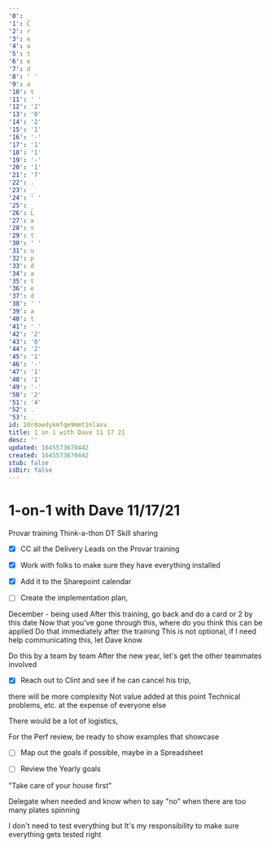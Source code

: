 ```yaml
---
'0': _
'1': C
'2': r
'3': e
'4': a
'5': t
'6': e
'7': d
'8': ' '
'9': a
'10': t
'11': ' '
'12': '2'
'13': '0'
'14': '2'
'15': '1'
'16': '-'
'17': '1'
'18': '1'
'19': '-'
'20': '1'
'21': '7'
'22': .
'23': _
'24': ' '
'25': _
'26': L
'27': a
'28': s
'29': t
'30': ' '
'31': u
'32': p
'33': d
'34': a
'35': t
'36': e
'37': d
'38': ' '
'39': a
'40': t
'41': ' '
'42': '2'
'43': '0'
'44': '2'
'45': '1'
'46': '-'
'47': '1'
'48': '1'
'49': '-'
'50': '2'
'51': '4'
'52': .
'53': _
id: 10r8oedykmfqe9mmt1nlaxv
title: 1 on 1 with Dave 11 17 21
desc: ''
updated: 1645573670442
created: 1645573670442
stub: false
isDir: false
---
```


# 1-on-1 with Dave 11/17/21


Provar training
Think-a-thon
DT Skill sharing

*   [x] CC all the Delivery Leads on the Provar training
*   [x] Work with folks to make sure they have everything installed
*   [x] Add it to the Sharepoint calendar

*   [ ] Create the implementation plan,

December - being used
After this training, go back and do a card or 2 by this date
Now that you've gone through this, where do you think this can be applied
Do that immediately after the training
This is not optional, if I need help communicating this, let Dave know

Do this by a team by team
After the new year, let's get the other teammates involved

*   [x] Reach out to Clint and see if he can cancel his trip,

there will be more complexity
Not value added at this point
Technical problems, etc. at the expense of everyone else

There would be a lot of logistics,

For the Perf review, be ready to show examples that showcase

*   [ ] Map out the goals if possible, maybe in a Spreadsheet

*   [ ] Review the Yearly goals

"Take care of your house first"

Delegate when needed and know when to say "no" when there are too many plates spinning

I don't need to test everything but It's my responsibility to make sure everything gets tested right

